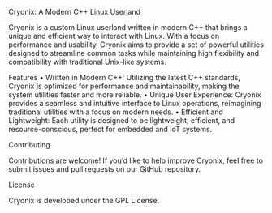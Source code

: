 Cryonix: A Modern C++ Linux Userland

Cryonix is a custom Linux userland written in modern C++ that brings a unique and efficient way to interact with Linux. With a focus on performance and usability, Cryonix aims to provide a set of powerful utilities designed to streamline common tasks while maintaining high flexibility and compatibility with traditional Unix-like systems.

Features
•	Written in Modern C++: Utilizing the latest C++ standards, Cryonix is optimized for performance and maintainability, making the system utilities faster and more reliable.
•	Unique User Experience: Cryonix provides a seamless and intuitive interface to Linux operations, reimagining traditional utilities with a focus on modern needs.
•	Efficient and Lightweight: Each utility is designed to be lightweight, efficient, and resource-conscious, perfect for embedded and IoT systems.


Contributing

Contributions are welcome! If you’d like to help improve Cryonix, feel free to submit issues and pull requests on our GitHub repository.

License

Cryonix is developed under the GPL License.
